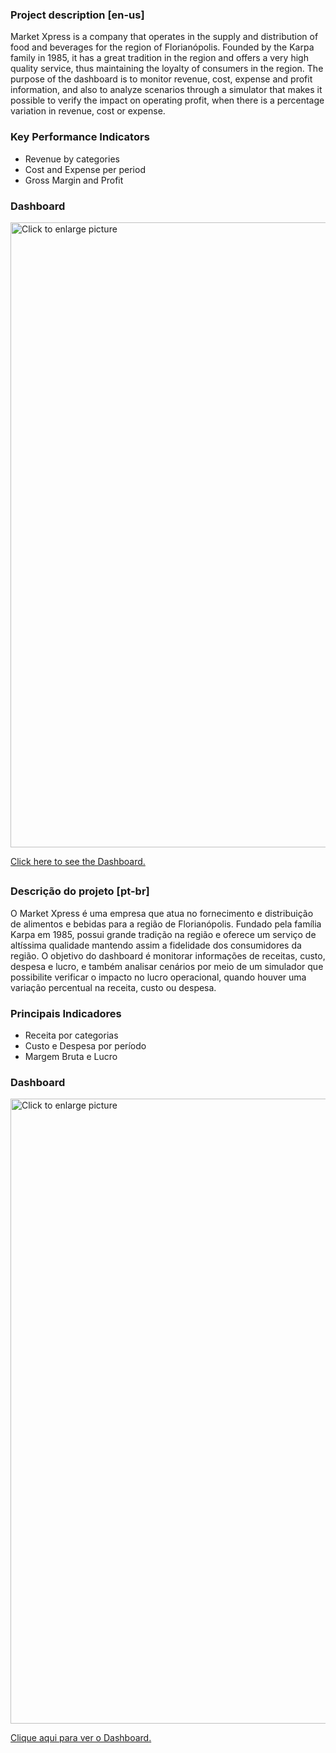### Project description [en-us]

Market Xpress is a company that operates in the supply and distribution of food and beverages for the region of Florianópolis. Founded by the Karpa family in 1985, it has a great tradition in the region and offers a very high quality service, thus maintaining the loyalty of consumers in the region. The purpose of the dashboard is to monitor revenue, cost, expense and profit information, and also to analyze scenarios through a simulator that makes it possible to verify the impact on operating profit, when there is a percentage variation in revenue, cost or expense.

### Key Performance Indicators

- Revenue by categories
- Cost and Expense per period
- Gross Margin and Profit

### Dashboard

<a href="https://lh3.googleusercontent.com/drive-viewer/AJc5JmT9WU8RRY6ZIPbmxoMAiwih0Zrwlh8Jn_B3-3jQBuyUi6YDOFUj5TpdLH6SNo_GJWzfv5GMc8Q=w1366-h629"><img src="https://lh3.googleusercontent.com/drive-viewer/AJc5JmT9WU8RRY6ZIPbmxoMAiwih0Zrwlh8Jn_B3-3jQBuyUi6YDOFUj5TpdLH6SNo_GJWzfv5GMc8Q=w1366-h629" style="width: 1000px; max-width: 100%; height: auto" title="Click to enlarge picture" />

<a href="https://app.powerbi.com/view?r=eyJrIjoiZTkzZTk1YTEtM2FhZC00YTgyLTkzODAtMjlkNjdjY2E1MzY5IiwidCI6IjAzOTg0NmQxLWY3ODEtNDRlMy04NGZhLTkzOWZiNGI5MDc0YSJ9" target="_blank">Click here to see the Dashboard.</a>

##

### Descrição do projeto [pt-br]

O Market Xpress é uma empresa que atua no fornecimento e distribuição de alimentos e bebidas para a região de Florianópolis. Fundado pela família Karpa em 1985, possui grande tradição na região e oferece um serviço de altíssima qualidade mantendo assim a fidelidade dos consumidores da região. O objetivo do dashboard é monitorar informações de receitas, custo, despesa e lucro, e também analisar cenários por meio de um simulador que possibilite verificar o impacto no lucro operacional, quando houver uma variação percentual na receita, custo ou despesa.

### Principais Indicadores

- Receita por categorias
- Custo e Despesa por período
- Margem Bruta e Lucro

### Dashboard

<a href="https://lh3.googleusercontent.com/drive-viewer/AJc5JmT9WU8RRY6ZIPbmxoMAiwih0Zrwlh8Jn_B3-3jQBuyUi6YDOFUj5TpdLH6SNo_GJWzfv5GMc8Q=w1366-h629"><img src="https://lh3.googleusercontent.com/drive-viewer/AJc5JmT9WU8RRY6ZIPbmxoMAiwih0Zrwlh8Jn_B3-3jQBuyUi6YDOFUj5TpdLH6SNo_GJWzfv5GMc8Q=w1366-h629" style="width: 1000px; max-width: 100%; height: auto" title="Click to enlarge picture" />

<a href="https://app.powerbi.com/view?r=eyJrIjoiZTkzZTk1YTEtM2FhZC00YTgyLTkzODAtMjlkNjdjY2E1MzY5IiwidCI6IjAzOTg0NmQxLWY3ODEtNDRlMy04NGZhLTkzOWZiNGI5MDc0YSJ9" target="_blank">Clique aqui para ver o Dashboard.</a>